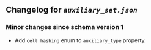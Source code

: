 ## Changelog for *`auxiliary_set.json`*

### Minor changes since schema version 1

* Add `cell hashing` enum to `auxiliary_type` property.

